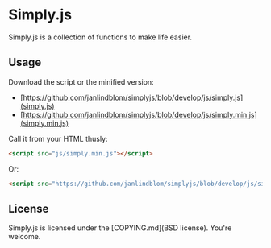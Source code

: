 # Simply.js

Simply.js is a collection of functions to make life easier.

## Usage

Download the script or the minified version:

* [https://github.com/janlindblom/simplyjs/blob/develop/js/simply.js](simply.js)
* [https://github.com/janlindblom/simplyjs/blob/develop/js/simply.min.js](simply.min.js)

Call it from your HTML thusly:

```html
<script src="js/simply.min.js"></script>
```

Or:

```html
<script src="https://github.com/janlindblom/simplyjs/blob/develop/js/simply.min.js"></script>
```

## License
Simply.js is licensed under the [COPYING.md](BSD license). You're welcome.
